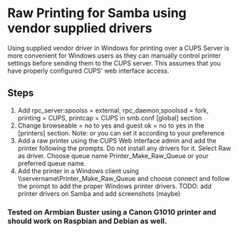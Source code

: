 # Raw Printing for Samba using vendor supplied drivers
Using supplied vendor driver in Windows for printing over a CUPS Server is more convenient for Windows users as they can manually control printer settings before sending them to the CUPS server. 
This assumes that you have properly configured CUPS' web interface access.

## Steps
1. Add rpc_server:spoolss = external, rpc_daemon,spoolssd = fork, printing = CUPS, printcap = CUPS in smb.conf [global] section
2. Change browseable = no to yes and guest ok = no to yes in the [printers] section. Note: or you can set it according to your preference
3. Add a raw printer using the CUPS Web interface admin and add the printer following the prompts. Do not install any drivers for it. Select Raw as driver. Choose queue name Printer_Make_Raw_Queue or your preferred queue name.
4. Add the printer in a Windows client using \\\servername\Printer_Make_Raw_Queue and choose connect and follow the prompt to add the proper Windows printer drivers. TODO: add printer drivers on Samba and add screenshots (maybe)

### Tested on Armbian Buster using a Canon G1010 printer and should work on Raspbian and Debian as well.
